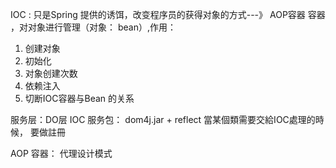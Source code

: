 IOC : 只是Spring 提供的诱饵，改变程序员的获得对象的方式---》 AOP容器
容器 ，对对象进行管理（对象： bean）,作用：
1. 创建对象
2. 初始化
3. 对象创建次数
4. 依赖注入
3. 切断IOC容器与Bean 的关系

服务层：DO层
IOC 服务包： dom4j.jar + reflect
當某個類需要交給IOC處理的時候， 要做註冊


AOP 容器： 代理设计模式
